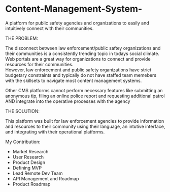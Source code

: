 # Content-Management-System-
A platform for public safety agencies and organizations to easily and intuitively connect with their communities.

THE PROBLEM:

The disconnect between law enforcement/public saftey organizations and their communities is a consistently trending topic in todays social climate. Web portals are a great way for organizations to connect and provide resources for their communities.  
However, law enforcement and public safety organizations have strict budgetary constraints and typically do not have staffed team memebers with the skillsets to navigate most content management systems. 

Other CMS platforms cannot perform necessary features like submitting an anonymous tip, filing an online police report and  requesting additional patrol AND integrate into the operative processes with the agency


THE SOLUTION:  

This platform was built for law enforcement agencies to provide information and resources to their community using their language, an intutive interface, and integrating with their operational platforms. 

My Contribution:

- Market Research 
- User Research
- Product Design
- Defining MVP
- Lead Remote Dev Team
- API Management and Roadmap
- Product Roadmap

